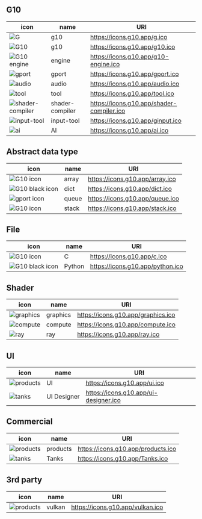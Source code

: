 ## G10
| icon                                                                                               | name            | URI                                       |
|----------------------------------------------------------------------------------------------------|-----------------|-------------------------------------------|
| ![G](https://raw.githubusercontent.com/Jacob-C-Smith/gicon/main/g.ico)                         | g10                 | https://icons.g10.app/g.ico               |
| ![G10](https://raw.githubusercontent.com/Jacob-C-Smith/gicon/main/g10.ico)                         | g10             | https://icons.g10.app/g10.ico             |
| ![G10 engine](https://raw.githubusercontent.com/Jacob-C-Smith/gicon/main/g10-engine.ico)           | engine          | https://icons.g10.app/g10-engine.ico      |
| ![gport](https://raw.githubusercontent.com/Jacob-C-Smith/gicon/main/gport.ico)                     | gport           | https://icons.g10.app/gport.ico           |
| ![audio](https://raw.githubusercontent.com/Jacob-C-Smith/gicon/main/audio.ico)                     | audio           | https://icons.g10.app/audio.ico           |
| ![tool](https://raw.githubusercontent.com/Jacob-C-Smith/gicon/main/tool.ico)                       | tool            | https://icons.g10.app/tool.ico            |
| ![shader-compiler](https://raw.githubusercontent.com/Jacob-C-Smith/gicon/main/shader-compiler.ico) | shader-compiler | https://icons.g10.app/shader-compiler.ico |
| ![input-tool](https://raw.githubusercontent.com/Jacob-C-Smith/gicon/main/ginput.ico)               | input-tool      | https://icons.g10.app/ginput.ico          |
| ![ai](https://raw.githubusercontent.com/Jacob-C-Smith/gicon/main/ai.ico)                           | AI              | https://icons.g10.app/ai.ico              |

## Abstract data type
| icon                                                                                   | name  | URI                             |
|----------------------------------------------------------------------------------------|-------|---------------------------------|
| ![G10 icon](https://raw.githubusercontent.com/Jacob-C-Smith/gicon/main/array.ico)      | array | https://icons.g10.app/array.ico |
| ![G10 black icon](https://raw.githubusercontent.com/Jacob-C-Smith/gicon/main/dict.ico) | dict  | https://icons.g10.app/dict.ico  |
| ![gport icon](https://raw.githubusercontent.com/Jacob-C-Smith/gicon/main/queue.ico)    | queue | https://icons.g10.app/queue.ico |
| ![G10 icon](https://raw.githubusercontent.com/Jacob-C-Smith/gicon/main/stack.ico)      | stack | https://icons.g10.app/stack.ico |

## File
| icon                                                                                          | name   | URI                              |
|-----------------------------------------------------------------------------------------------|--------|----------------------------------|
| ![G10 icon](https://raw.githubusercontent.com/Jacob-C-Smith/gicon/main/c.ico)                 | C      | https://icons.g10.app/c.ico      |
| ![G10 black icon](https://raw.githubusercontent.com/Jacob-C-Smith/gicon/main/python.ico)      | Python | https://icons.g10.app/python.ico |

## Shader
| icon                                                                                 | name     | URI                                |
|--------------------------------------------------------------------------------------|----------|------------------------------------|
| ![graphics](https://raw.githubusercontent.com/Jacob-C-Smith/gicon/main/graphics.ico) | graphics | https://icons.g10.app/graphics.ico |
| ![compute](https://raw.githubusercontent.com/Jacob-C-Smith/gicon/main/compute.ico)   | compute  | https://icons.g10.app/compute.ico  |
| ![ray](https://raw.githubusercontent.com/Jacob-C-Smith/gicon/main/ray.ico)           | ray      | https://icons.g10.app/ray.ico      |

## UI
| icon                                                                                 | name        | URI                                   |
|--------------------------------------------------------------------------------------|-------------|---------------------------------------|
| ![products](https://raw.githubusercontent.com/Jacob-C-Smith/gicon/main/ui.ico)       | UI          | https://icons.g10.app/ui.ico          |
| ![tanks](https://raw.githubusercontent.com/Jacob-C-Smith/gicon/main/ui-designer.ico) | UI Designer | https://icons.g10.app/ui-designer.ico |

## Commercial
| icon                                                                                 | name     | URI                                |
|--------------------------------------------------------------------------------------|----------|------------------------------------|
| ![products](https://raw.githubusercontent.com/Jacob-C-Smith/gicon/main/products.ico) | products | https://icons.g10.app/products.ico |
| ![tanks](https://raw.githubusercontent.com/Jacob-C-Smith/gicon/main/Tanks.ico)       | Tanks    | https://icons.g10.app/Tanks.ico    |

## 3rd party
| icon                                                                               | name   | URI                                |
|------------------------------------------------------------------------------------|--------|------------------------------------|
| ![products](https://raw.githubusercontent.com/Jacob-C-Smith/gicon/main/vulkan.ico) | vulkan | https://icons.g10.app/vulkan.ico |
